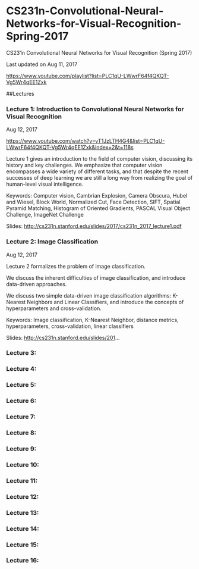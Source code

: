 # CS231n-Convolutional-Neural-Networks-for-Visual-Recognition-Spring-2017
CS231n Convolutional Neural Networks for Visual Recognition (Spring 2017)

Last updated on Aug 11, 2017

https://www.youtube.com/playlist?list=PLC1qU-LWwrF64f4QKQT-Vg5Wr4qEE1Zxk

##Lectures

### Lecture 1: Introduction to Convolutional Neural Networks for Visual Recognition

Aug 12, 2017

https://www.youtube.com/watch?v=vT1JzLTH4G4&list=PLC1qU-LWwrF64f4QKQT-Vg5Wr4qEE1Zxk&index=2&t=118s


Lecture 1 gives an introduction to the field of computer vision, discussing its history and key challenges. We emphasize that computer vision encompasses a wide variety of different tasks, and that despite the recent successes of deep learning we are still a long way from realizing the goal of human-level visual intelligence.

Keywords: Computer vision, Cambrian Explosion, Camera Obscura, Hubel and Wiesel, Block World, Normalized Cut, Face Detection, SIFT, Spatial Pyramid Matching, Histogram of Oriented Gradients, PASCAL Visual Object Challenge, ImageNet Challenge

Slides: http://cs231n.stanford.edu/slides/2017/cs231n_2017_lecture1.pdf

### Lecture 2: Image Classification

Aug 12, 2017

Lecture 2 formalizes the problem of image classification. 

We discuss the inherent difficulties of image classification, and introduce data-driven approaches. 

We discuss two simple data-driven image classification algorithms: K-Nearest Neighbors and Linear Classifiers, and introduce the concepts of hyperparameters and cross-validation.

Keywords: Image classification, K-Nearest Neighbor, distance metrics, hyperparameters, cross-validation, linear classifiers

Slides:
http://cs231n.stanford.edu/slides/201...


### Lecture 3:

### Lecture 4:

### Lecture 5:

### Lecture 6:

### Lecture 7:

### Lecture 8:

### Lecture 9:

### Lecture 10:

### Lecture 11:

### Lecture 12:

### Lecture 13:

### Lecture 14:

### Lecture 15:

### Lecture 16:








